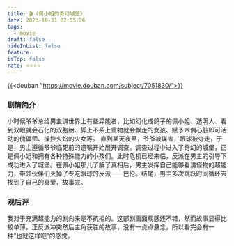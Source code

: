 ```yaml
---
title: 🎬《佩小姐的奇幻城堡》
date: 2023-10-31 02:55:26
tags:
  - movie
draft: false
hideInList: false
feature: 
isTop: false
rate: ⭐️⭐️⭐️⭐️
---
```


{{<douban "https://movie.douban.com/subject/7051830/">}}


### 剧情简介
小时候爷爷总给男主讲世界上有些异能者，比如幻化成鸽子的佩小姐、透明人、看到双眼就会石化的双胞胎、脚上不系上重物就会飘走的女孩、赋予木偶心脏即可活动的傀儡师、操控火焰的火女等。
直到某天夜里，爷爷被谋害，眼球被夺走，于是，男主遵循爷爷临死前的遗嘱开始展开调查。调查过程中进入了奇幻的城堡，正是佩小姐和拥有各种特殊能力的小孩们。此时危机已经来临，反派在男主的引导下成功进入了城堡。在佩小姐那儿了解了真相后，男主发挥自己能够看清怪物的超能力，带领伙伴们灭掉了专吃眼球的反派——巴伦。结尾，男主多次跳跃时间循环去找到了自己的真爱，故事完。

### 观后评
我对于充满超能力的剧向来是不抗拒的。这部剧画面观感还不错，然而故事显得比较单薄，正反派冲突然后主角获胜的故事，没有一点点悬念，所以看完会有一种“也就这样吧”的感觉。


<!--more-->
